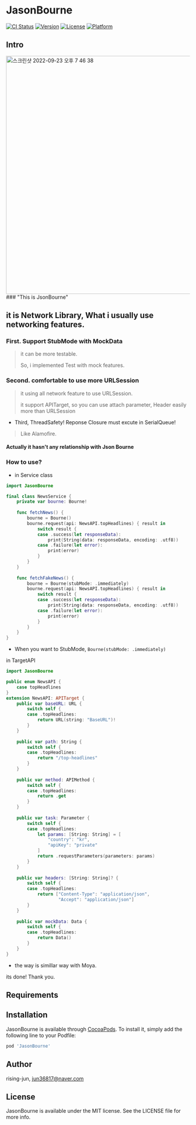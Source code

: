 # JasonBourne

[![CI Status](https://img.shields.io/travis/rising-jun/JasonBourne.svg?style=flat)](https://travis-ci.org/rising-jun/JasonBourne)
[![Version](https://img.shields.io/cocoapods/v/JasonBourne.svg?style=flat)](https://cocoapods.org/pods/JasonBourne)
[![License](https://img.shields.io/cocoapods/l/JasonBourne.svg?style=flat)](https://cocoapods.org/pods/JasonBourne)
[![Platform](https://img.shields.io/cocoapods/p/JasonBourne.svg?style=flat)](https://cocoapods.org/pods/JasonBourne)

## Intro
<img width="650" alt="스크린샷 2022-09-23 오후 7 46 38" src="https://user-images.githubusercontent.com/62687919/191944772-aae07b70-d377-4ab8-b2e8-1cf1b2196df3.png">
### "This is JsonBourne"

## it is Network Library, What i usually use networking features.
### First. Support StubMode with MockData
>
> it can be more testable.
> 
> So, i implemented Test with mock features.
>
### Second. comfortable to use more URLSession
> 
> it using all network feature to use URLSession.
>
> it support APITarget, so you can use attach parameter, Header easily more than URLSession
>
- Third, ThreadSafety! Reponse Closure must excute in SerialQueue!
>
> Like Alamofire.
>
#### Actually it hasn't any relationship with Json Bourne

### How to use?
- in Service class
```swift
import JasonBourne

final class NewsService {
    private var bourne: Bourne!
    
    func fetchNews() {
        bourne = Bourne()
        bourne.request(api: NewsAPI.topHeadlines) { result in
            switch result {
            case .success(let responseData):
                print(String(data: responseData, encoding: .utf8))
            case .failure(let error):
                print(error)
            }
        }
    }
    
    func fetchFakeNews() {
        bourne = Bourne(stubMode: .immediately)
        bourne.request(api: NewsAPI.topHeadlines) { result in
            switch result {
            case .success(let responseData):
                print(String(data: responseData, encoding: .utf8))
            case .failure(let error):
                print(error)
            }
        }
    }
}
```
- When you want to StubMode, `Bourne(stubMode: .immediately)`

in TargetAPI
```swift
import JasonBourne

public enum NewsAPI {
    case topHeadlines
}
extension NewsAPI: APITarget {
    public var baseURL: URL {
        switch self {
        case .topHeadlines:
            return URL(string: "BaseURL")!
        }
    }
    
    public var path: String {
        switch self {
        case .topHeadlines:
            return "/top-headlines"
        }
    }
    
    public var method: APIMethod {
        switch self {
        case .topHeadlines:
            return .get
        }
    }
    
    public var task: Parameter {
        switch self {
        case .topHeadlines:
            let params: [String: String] = [
                "country": "kr",
                "apiKey": "private"
            ]
            return .requestParameters(parameters: params)
        }
    }
    
    public var headers: [String: String]? {
        switch self {
        case .topHeadlines:
            return ["Content-Type": "application/json",
                    "Accept": "application/json"]
        }
    }
    
    public var mockData: Data {
        switch self {
        case .topHeadlines:
            return Data()
        }
    }
}
```
- the way is simillar way with Moya.

its done! Thank you.


## Requirements

## Installation

JasonBourne is available through [CocoaPods](https://cocoapods.org). To install
it, simply add the following line to your Podfile:

```ruby
pod 'JasonBourne'
```

## Author

rising-jun, jun36817@naver.com

## License

JasonBourne is available under the MIT license. See the LICENSE file for more info.
